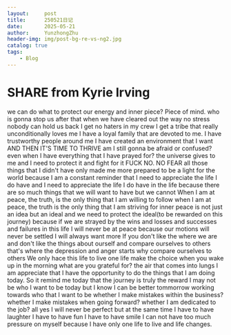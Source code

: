 ```yaml
---
layout:     post
title:      250521日记
date:       2025-05-21
author:     YunzhongZhu
header-img: img/post-bg-re-vs-ng2.jpg
catalog: true
tags:
    - Blog
---
```


# SHARE from Kyrie Irving
we can do what to protect our energy and inner piece?
Piece of mind.
who is gonna stop us after that when we have cleared out the way no stress
nobody can hold us back
I get no haters in my crew
I get a tribe that really unconditionally loves me
I have a loyal family that are devoted to me.
I have trustworthy people around me
I have created an environment that I want
AND THEN IT'S TIME TO THRIVE
am I still gonna be afraid or confused?
even when I have everything that I have prayed for?
the universe gives to me and I need to protect it and fight for it
FUCK NO. NO FEAR
all those things that I didn't have only made me more prepared to be a light for the world
because I am a constant reminder that I need to appreciate the life I do have and I need to appreciate the life I do have in the life
because there are so much things that we will want to have but we cannot
When I am at peace, the truth, is the only thing that I am willing to follow
when I am at peace, the truth is the only thing that I am striving for
inner peace is not just an idea but an ideal and we need to protect the ideal(to be rewarded on this journey)
because if we are strayed by the wins and losses and successes and failures in this life 
I will never be at peace because our motions will never be settled
I will always want more
If you don't like the where we are and don't like the things about ourself and compare ourselves to others
that's where the depression and anger starts
why compare ourselves to others
We only hace this life to live one life
make the choice
when you wake up in the morning 
what are you grateful for?
the air that comes into lungs
I am appreciate that I have the opportunity to do the things that I am doing today.
So it remind me today that the journey is truly the reward
I may not be who I want to be today
but I know I can be better tommorrow working towards who that I want to be
whether I make mistakes within the business?
whether I make mistakes when going forward?
whether I am dedicated to the job?
all yes
I will never be perfect but at the same time I have to have laughter
I have to have fun I have to have smile
I can not have too much pressure on myself because I have only one life to live and life changes.


